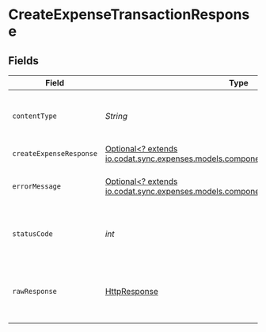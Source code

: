 # CreateExpenseTransactionResponse


## Fields

| Field                                                                                                                                  | Type                                                                                                                                   | Required                                                                                                                               | Description                                                                                                                            |
| -------------------------------------------------------------------------------------------------------------------------------------- | -------------------------------------------------------------------------------------------------------------------------------------- | -------------------------------------------------------------------------------------------------------------------------------------- | -------------------------------------------------------------------------------------------------------------------------------------- |
| `contentType`                                                                                                                          | *String*                                                                                                                               | :heavy_check_mark:                                                                                                                     | HTTP response content type for this operation                                                                                          |
| `createExpenseResponse`                                                                                                                | [Optional<? extends io.codat.sync.expenses.models.components.CreateExpenseResponse>](../../models/components/CreateExpenseResponse.md) | :heavy_minus_sign:                                                                                                                     | OK                                                                                                                                     |
| `errorMessage`                                                                                                                         | [Optional<? extends io.codat.sync.expenses.models.components.ErrorMessage>](../../models/components/ErrorMessage.md)                   | :heavy_minus_sign:                                                                                                                     | The request made is not valid.                                                                                                         |
| `statusCode`                                                                                                                           | *int*                                                                                                                                  | :heavy_check_mark:                                                                                                                     | HTTP response status code for this operation                                                                                           |
| `rawResponse`                                                                                                                          | [HttpResponse<InputStream>](https://docs.oracle.com/en/java/javase/11/docs/api/java.net.http/java/net/http/HttpResponse.html)          | :heavy_check_mark:                                                                                                                     | Raw HTTP response; suitable for custom response parsing                                                                                |